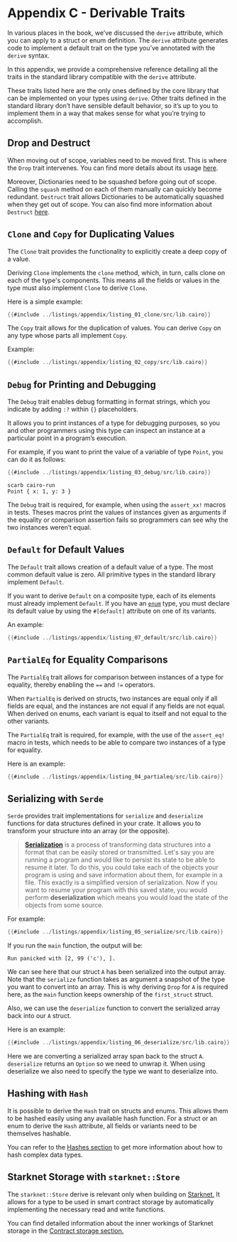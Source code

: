 # Appendix C - Derivable Traits

In various places in the book, we’ve discussed the `derive` attribute, which you can apply to a struct or enum definition. The `derive` attribute generates code to implement a default trait on the type you’ve annotated with the `derive` syntax.

In this appendix, we provide a comprehensive reference detailing all the traits in the standard library compatible with the `derive` attribute.

These traits listed here are the only ones defined by the core library that can be implemented on your types using `derive`. Other traits defined in the standard library don’t have sensible default behavior, so it’s up to you to implement them in a way that makes sense for what you’re trying to accomplish.

## Drop and Destruct

When moving out of scope, variables need to be moved first. This is where the `Drop` trait intervenes. You can find more details about its usage [here](ch04-01-what-is-ownership.md#no-op-destruction-the-drop-trait).

Moreover, Dictionaries need to be squashed before going out of scope. Calling the `squash` method on each of them manually can quickly become redundant. `Destruct` trait allows Dictionaries to be automatically squashed when they get out of scope. You can also find more information about `Destruct` [here](ch04-01-what-is-ownership.md#destruction-with-a-side-effect-the-destruct-trait).

## `Clone` and `Copy` for Duplicating Values

The `Clone` trait provides the functionality to explicitly create a deep copy of a value.

Deriving `Clone` implements the `clone` method, which, in turn, calls clone on each of the type's components. This means all the fields or values in the type must also implement `Clone` to derive `Clone`.

Here is a simple example:

```rust
{{#include ../listings/appendix/listing_01_clone/src/lib.cairo}}
```

The `Copy` trait allows for the duplication of values. You can derive `Copy` on any type whose parts all implement `Copy`.

Example:

```rust
{{#include ../listings/appendix/listing_02_copy/src/lib.cairo}}
```

## `Debug` for Printing and Debugging

The `Debug` trait enables debug formatting in format strings, which you indicate by adding `:?` within `{}` placeholders.

It allows you to print instances of a type for debugging purposes, so you and other programmers using this type can inspect an instance at a particular point in a program’s execution.

For example, if you want to print the value of a variable of type `Point`, you can do it as follows:

```rust
{{#include ../listings/appendix/listing_03_debug/src/lib.cairo}}
```

```shell
scarb cairo-run
Point { x: 1, y: 3 }
```

The `Debug` trait is required, for example, when using the `assert_xx!` macros in tests. Theses macros print the values of instances given as arguments if the equality or comparison assertion fails so programmers can see why the two instances weren’t equal.

## `Default` for Default Values

The `Default` trait allows creation of a default value of a type. The most common default value is zero. All primitive types in the standard library implement `Default`.

If you want to derive `Default` on a composite type, each of its elements must already implement `Default`. If you have an [`enum`](ch06-01-enums.md) type, you must declare its default value by using the `#[default]` attribute on one of its variants.

An example:

```rust
{{#include ../listings/appendix/listing_07_default/src/lib.cairo}}
```

## `PartialEq` for Equality Comparisons

The `PartialEq` trait allows for comparison between instances of a type for equality, thereby enabling the `==` and `!=` operators.

When `PartialEq` is derived on structs, two instances are equal only if all fields are equal, and the instances are not equal if any fields are not equal. When derived on enums, each variant is equal to itself and not equal to the other variants.

The `PartialEq` trait is required, for example, with the use of the `assert_eq!` macro in tests, which needs to be able to compare two instances of a type for equality.

Here is an example:

```rust
{{#include ../listings/appendix/listing_04_partialeq/src/lib.cairo}}
```

## Serializing with `Serde`

`Serde` provides trait implementations for `serialize` and `deserialize` functions for data structures defined in your crate. It allows you to transform your structure into an array (or the opposite).

> **[Serialization](https://en.wikipedia.org/wiki/Serialization)** is a process of transforming data structures into a format that can be easily stored or transmitted. Let's say you are running a program and would like to persist its state to be able to resume it later. To do this, you could take each of the objects your program is using and save information about them, for example in a file. This exactly is a simplified version of serialization. Now if you want to resume your program with this saved state, you would perform **deserialization** which means you would load the state of the objects from some source.

For example:

```rust
{{#include ../listings/appendix/listing_05_serialize/src/lib.cairo}}

```

If you run the `main` function, the output will be:

```shell
Run panicked with [2, 99 ('c'), ].
```

We can see here that our struct `A` has been serialized into the output array. Note that the `serialize` function takes as argument a snapshot of the type you want to convert into an array. This is why deriving `Drop` for `A` is required here, as the `main` function keeps ownership of the `first_struct` struct.

Also, we can use the `deserialize` function to convert the serialized array back into our `A` struct.

Here is an example:

```rust
{{#include ../listings/appendix/listing_06_deserialize/src/lib.cairo}}
```

Here we are converting a serialized array span back to the struct `A`. `deserialize` returns an `Option` so we need to unwrap it. When using deserialize we also need to specify the type we want to deserialize into.

## Hashing with `Hash`

It is possible to derive the `Hash` trait on structs and enums. This allows them to be hashed easily using any available hash function. For a struct or an enum to derive the `Hash` attribute, all fields or variants need to be themselves hashable.

You can refer to the [Hashes section](ch11-05-hash.md) to get more information about how to hash complex data types.

## Starknet Storage with `starknet::Store`

The `starknet::Store` derive is relevant only when building on [Starknet.](ch13-00-introduction-to-starknet-smart-contracts.md) It allows for a type to be used in smart contract storage by automatically implementing the necessary read and write functions.

You can find detailed information about the inner workings of Starknet storage in the [Contract storage section.](ch14-01-contract-storage.md)
